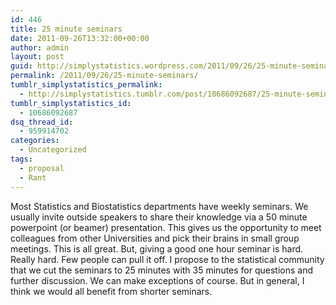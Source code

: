 ```yaml
---
id: 446
title: 25 minute seminars
date: 2011-09-26T13:32:00+00:00
author: admin
layout: post
guid: http://simplystatistics.wordpress.com/2011/09/26/25-minute-seminars
permalink: /2011/09/26/25-minute-seminars/
tumblr_simplystatistics_permalink:
  - http://simplystatistics.tumblr.com/post/10686092687/25-minute-seminars
tumblr_simplystatistics_id:
  - 10686092687
dsq_thread_id:
  - 959914702
categories:
  - Uncategorized
tags:
  - proposal
  - Rant
---
```

Most Statistics and Biostatistics departments have weekly seminars. We usually invite outside speakers to share their knowledge via a 50 minute powerpoint (or beamer) presentation. This gives us the opportunity to meet colleagues from other Universities and pick their brains in small group meetings. This is all great. But, giving a good one hour seminar is hard. Really hard. Few people can pull it off. I propose to the statistical community that we cut the seminars to 25 minutes with 35 minutes for questions and further discussion. We can make exceptions of course. But in general, I think we would all benefit from shorter seminars. 